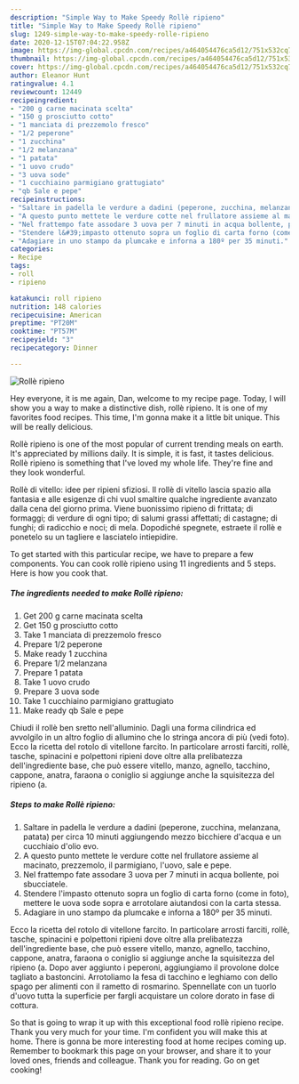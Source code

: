 ```yaml
---
description: "Simple Way to Make Speedy Rollè ripieno"
title: "Simple Way to Make Speedy Rollè ripieno"
slug: 1249-simple-way-to-make-speedy-rolle-ripieno
date: 2020-12-15T07:04:22.958Z
image: https://img-global.cpcdn.com/recipes/a464054476ca5d12/751x532cq70/rolle-ripieno-recipe-main-photo.jpg
thumbnail: https://img-global.cpcdn.com/recipes/a464054476ca5d12/751x532cq70/rolle-ripieno-recipe-main-photo.jpg
cover: https://img-global.cpcdn.com/recipes/a464054476ca5d12/751x532cq70/rolle-ripieno-recipe-main-photo.jpg
author: Eleanor Hunt
ratingvalue: 4.1
reviewcount: 12449
recipeingredient:
- "200 g carne macinata scelta"
- "150 g prosciutto cotto"
- "1 manciata di prezzemolo fresco"
- "1/2 peperone"
- "1 zucchina"
- "1/2 melanzana"
- "1 patata"
- "1 uovo crudo"
- "3 uova sode"
- "1 cucchiaino parmigiano grattugiato"
- "qb Sale e pepe"
recipeinstructions:
- "Saltare in padella le verdure a dadini (peperone, zucchina, melanzana, patata) per circa 10 minuti aggiungendo mezzo bicchiere d&#39;acqua e un cucchiaio d&#39;olio evo."
- "A questo punto mettete le verdure cotte nel frullatore assieme al macinato, prezzemolo, il parmigiano, l&#39;uovo, sale e pepe."
- "Nel frattempo fate assodare 3 uova per 7 minuti in acqua bollente, poi sbucciatele."
- "Stendere l&#39;impasto ottenuto sopra un foglio di carta forno (come in foto), mettere le uova sode sopra e arrotolare aiutandosi con la carta stessa."
- "Adagiare in uno stampo da plumcake e inforna a 180º per 35 minuti."
categories:
- Recipe
tags:
- roll
- ripieno

katakunci: roll ripieno 
nutrition: 148 calories
recipecuisine: American
preptime: "PT20M"
cooktime: "PT57M"
recipeyield: "3"
recipecategory: Dinner

---
```



![Rollè ripieno](https://img-global.cpcdn.com/recipes/a464054476ca5d12/751x532cq70/rolle-ripieno-recipe-main-photo.jpg)

Hey everyone, it is me again, Dan, welcome to my recipe page. Today, I will show you a way to make a distinctive dish, rollè ripieno. It is one of my favorites food recipes. This time, I'm gonna make it a little bit unique. This will be really delicious.

Rollè ripieno is one of the most popular of current trending meals on earth. It's appreciated by millions daily. It is simple, it is fast, it tastes delicious. Rollè ripieno is something that I've loved my whole life. They're fine and they look wonderful.

Rollè di vitello: idee per ripieni sfiziosi. Il rollè di vitello lascia spazio alla fantasia e alle esigenze di chi vuol smaltire qualche ingrediente avanzato dalla cena del giorno prima. Viene buonissimo ripieno di frittata; di formaggi; di verdure di ogni tipo; di salumi grassi affettati; di castagne; di funghi; di radicchio e noci; di mela. Dopodiché spegnete, estraete il rollè e ponetelo su un tagliere e lasciatelo intiepidire.


To get started with this particular recipe, we have to prepare a few components. You can cook rollè ripieno using 11 ingredients and 5 steps. Here is how you cook that.

<!--inarticleads1-->

##### The ingredients needed to make Rollè ripieno:

1. Get 200 g carne macinata scelta
1. Get 150 g prosciutto cotto
1. Take 1 manciata di prezzemolo fresco
1. Prepare 1/2 peperone
1. Make ready 1 zucchina
1. Prepare 1/2 melanzana
1. Prepare 1 patata
1. Take 1 uovo crudo
1. Prepare 3 uova sode
1. Take 1 cucchiaino parmigiano grattugiato
1. Make ready qb Sale e pepe


Chiudi il rollè ben sretto nell&#39;alluminio. Dagli una forma cilindrica ed avvolgilo in un altro foglio di allumino che lo stringa ancora di più (vedi foto). Ecco la ricetta del rotolo di vitellone farcito. In particolare arrosti farciti, rollè, tasche, spinacini e polpettoni ripieni dove oltre alla prelibatezza dell&#39;ingrediente base, che può essere vitello, manzo, agnello, tacchino, cappone, anatra, faraona o coniglio si aggiunge anche la squisitezza del ripieno (a. 

<!--inarticleads2-->

##### Steps to make Rollè ripieno:

1. Saltare in padella le verdure a dadini (peperone, zucchina, melanzana, patata) per circa 10 minuti aggiungendo mezzo bicchiere d&#39;acqua e un cucchiaio d&#39;olio evo.
1. A questo punto mettete le verdure cotte nel frullatore assieme al macinato, prezzemolo, il parmigiano, l&#39;uovo, sale e pepe.
1. Nel frattempo fate assodare 3 uova per 7 minuti in acqua bollente, poi sbucciatele.
1. Stendere l&#39;impasto ottenuto sopra un foglio di carta forno (come in foto), mettere le uova sode sopra e arrotolare aiutandosi con la carta stessa.
1. Adagiare in uno stampo da plumcake e inforna a 180º per 35 minuti.


Ecco la ricetta del rotolo di vitellone farcito. In particolare arrosti farciti, rollè, tasche, spinacini e polpettoni ripieni dove oltre alla prelibatezza dell&#39;ingrediente base, che può essere vitello, manzo, agnello, tacchino, cappone, anatra, faraona o coniglio si aggiunge anche la squisitezza del ripieno (a. Dopo aver aggiunto i peperoni, aggiungiamo il provolone dolce tagliato a bastoncini. Arrotoliamo la fesa di tacchino e leghiamo con dello spago per alimenti con il rametto di rosmarino. Spennellate con un tuorlo d&#39;uovo tutta la superficie per fargli acquistare un colore dorato in fase di cottura. 

So that is going to wrap it up with this exceptional food rollè ripieno recipe. Thank you very much for your time. I'm confident you will make this at home. There is gonna be more interesting food at home recipes coming up. Remember to bookmark this page on your browser, and share it to your loved ones, friends and colleague. Thank you for reading. Go on get cooking!
